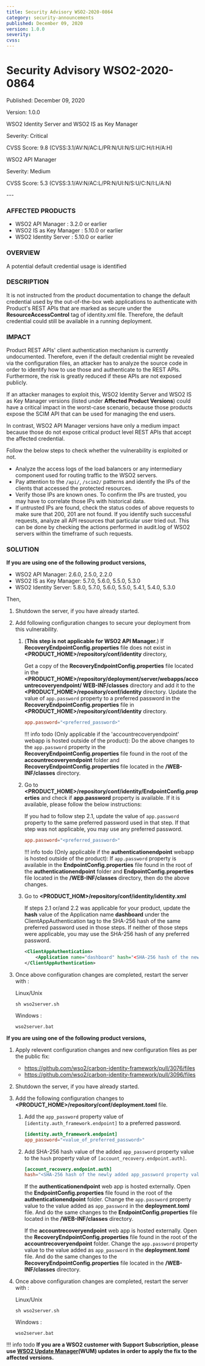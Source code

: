 ```yaml
---
title: Security Advisory WSO2-2020-0864
category: security-announcements
published: December 09, 2020
version: 1.0.0
severity: 
cvss: 
---
```


# Security Advisory WSO2-2020-0864

<p class="doc-info">Published: December 09, 2020</p>
<p class="doc-info">Version: 1.0.0</p>
<p class="doc-info">WSO2 Identity Server and WSO2 IS as Key Manager</p>
<p class="doc-info">Severity: Critical</p>
<p class="doc-info">CVSS Score: 9.8 (CVSS:3.1/AV:N/AC:L/PR:N/UI:N/S:U/C:H/I:H/A:H)</p>
<p class="doc-info">WSO2 API Manager</p>
<p class="doc-info">Severity: Medium</p>
<p class="doc-info">CVSS Score: 5.3 (CVSS:3.1/AV:N/AC:L/PR:N/UI:N/S:U/C:N/I:L/A:N)</p>
---

### AFFECTED PRODUCTS
* WSO2 API Manager : 3.2.0 or earlier
* WSO2 IS as Key Manager : 5.10.0 or earlier
* WSO2 Identity Server : 5.10.0 or earlier

### OVERVIEW
A potential default credential usage is identified


### DESCRIPTION
It is not instructed from the product documentation to change the default credential used by the out-of-the-box web applications to authenticate with Product's REST APIs that are marked as secure under the **ResourceAccessControl** tag of identity.xml file. Therefore, the default credential could still be available in a running deployment.


### IMPACT
Product REST APIs' client authentication mechanism is currently undocumented. Therefore, even if the default credential might be revealed via the configuration files, an attacker has to analyze the source code in order to identify how to use those and authenticate to the REST APIs. Furthermore, the risk is greatly reduced if these APIs are not exposed publicly.

If an attacker manages to exploit this, WSO2 Identity Server and WSO2 IS as Key Manager versions (listed under **Affected Product Versions**) could have a critical impact in the worst-case scenario, because those products expose the SCIM API that can be used for managing the end users.

In contrast, WSO2 API Manager versions have only a medium impact because those do not expose critical product level REST APIs that accept the affected credential.

Follow the below steps to check whether the vulnerability is exploited or not.

* Analyze the access logs of the load balancers or any intermediary component used for routing traffic to the WSO2 servers.
* Pay attention to the `/api/`, `/scim2/` patterns and identify the IPs of the clients that accessed the protected resources.
* Verify those IPs are known ones. To confirm the IPs are trusted, you may have to correlate those IPs with historical data.
* If untrusted IPs are found, check the status codes of above requests to make sure that 200, 201 are not found. If you identify such successful requests, analyze all API resources that particular user tried out. This can be done by checking the actions performed in audit.log of WSO2 servers within the timeframe of such requests.


### SOLUTION
**If you are using one of the following product versions,**

* WSO2 API Manager: 2.6.0, 2.5.0, 2.2.0
* WSO2 IS as Key Manager: 5.7.0, 5.6.0, 5.5.0, 5.3.0
* WSO2 Identity Server: 5.8.0, 5.7.0, 5.6.0, 5.5.0, 5.4.1, 5.4.0, 5.3.0

Then,

1. Shutdown the server, if you have already started.
2. Add following configuration changes to secure your deployment from this vulnerability.
    1. (**This step is not applicable for WSO2 API Manager.**) If **RecoveryEndpointConfig.properties** file does not exist in **<PRODUCT_HOME\>/repository/conf/identity** directory,

        Get a copy of the **RecoveryEndpointConfig.properties** file located in the **<PRODUCT_HOME\>/repository/deployment/server/webapps/accountrecoveryendpoint/ WEB-INF/classes** directory and add it to the **<PRODUCT_HOME\>/repository/conf/identity** directory. Update the value of `app.password` property to a preferred password in the **RecoveryEndpointConfig.properties** file in **<PRODUCT_HOME\>/repository/conf/identity** directory.

        ```toml
        app.password="<preferred_password>"
        ```

        !!! info todo
            (Only applicable if the 'accountrecoveryendpoint' webapp is hosted outside of the product): Do the above changes to the `app.password` property in the **RecoveryEndpointConfig.properties** file found in the root of the **accountrecoveryendpoint** folder and **RecoveryEndpointConfig.properties** file located in the **/WEB-INF/classes** directory.

    2. Go to **<PRODUCT_HOME\>/repository/conf/identity/EndpointConfig.properties** and check if **app.password** property is available. If it is available, please follow the below instructions:

        If you had to follow step 2.1, update the value of `app.password` property to the same preferred password used in that step. If that step was not applicable, you may use any preferred password.

        ```toml
        app.password="<preferred_password>"
        ```

        !!! info todo
            (Only applicable if the **authenticationendpoint** webapp is hosted outside of the product): If `app.password` property is available in the **EndpointConfig.properties** file found in the root of the **authenticationendpoint** folder and **EndpointConfig.properties** file located in the **/WEB-INF/classes** directory, then do the above changes.

    3. Go to **<PRODUCT_HOM\>/repository/conf/identity/identity.xml**

        If steps 2.1 or/and 2.2 was applicable for your product, update the **hash** value of the Application name **dashboard** under the ClientAppAuthentication tag to the SHA-256 hash of the same preferred password used in those steps. If neither of those steps were applicable, you may use the SHA-256 hash of any preferred password.

        ```xml
        <ClientAppAuthentication>
            <Application name="dashboard" hash="<SHA-256 hash of the newly added app.password property value>"/>
        </ClientAppAuthentication>
        ```

3. Once above configuration changes are completed, restart the server with :

    Linux/Unix
    ```
    sh wso2server.sh
    ```

    Windows :
    ```
    wso2server.bat
    ```

**If you are using one of the following product versions,**

1. Apply relevent configuration changes and new configuration files as per the public fix: 

    * https://github.com/wso2/carbon-identity-framework/pull/3076/files
    * https://github.com/wso2/carbon-identity-framework/pull/3096/files

2. Shutdown the server, if you have already started.

3. Add the following configuration changes to **<PRODUCT_HOME\>/repository/conf/deployment.toml** file.

    1. Add the `app_password` property value of `[identity.auth_framework.endpoint]` to a preferred password.

        ```toml
        [identity.auth_framework.endpoint]
        app_password="<value_of_preferred_password>"
        ```

    2. Add SHA-256 hash value of the added `app_password` property value to the `hash` property value of `[account_recovery.endpoint.auth]`.
        ```toml
        [account_recovery.endpoint.auth]
        hash="<SHA-256 hash of the newly added app_password property value>"
        ```

        If the **authenticationendpoint** web app is hosted externally. Open the **EndpointConfig.properties** file found in the root of the **authenticationendpoint** folder. Change the `app.password` property value to the value added as `app_password` in the **deployment.toml** file. And do the same changes to the **EndpointConfig.properties** file located in the **/WEB-INF/classes** directory.

        If the **accountrecoveryendpoint** web app is hosted externally. Open the **RecoveryEndpointConfig.properties** file found in the root of the **accountrecoveryendpoint** folder. Change the `app.password` property value to the value added as `app_password` in the **deployment.toml** file. And do the same changes to the **RecoveryEndpointConfig.properties** file located in the **/WEB-INF/classes** directory.

4. Once above configuration changes are completed, restart the server with :

    Linux/Unix
    ```
    sh wso2server.sh
    ```

    Windows :
    ```
    wso2server.bat
    ```

!!! info todo
    **If you are a WSO2 customer with Support Subscription, please use [WSO2 Update Manager](https://wso2.com/updates/wum)(WUM) updates in order to apply the fix to the affected versions.**
